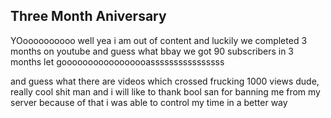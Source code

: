 ## Three Month Aniversary
YOoooooooooo well yea i am out of content and luckily we completed 3 months on youtube and guess what bbay
we got 90 subscribers in 3 months let gooooooooooooooooassssssssssssssss

and guess what there are videos which crossed frucking 1000 views dude, really cool shit man
and i will like to thank bool san for banning me from my server because of that i was able to control my time in a better way     